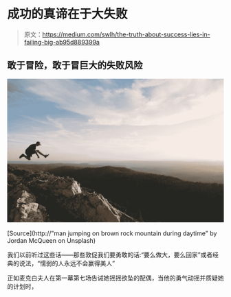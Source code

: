 # 成功的真谛在于大失败

> 原文：<https://medium.com/swlh/the-truth-about-success-lies-in-failing-big-ab95d889399a>

## 敢于冒险，敢于冒巨大的失败风险

![](img/61d9d85959b427ac96475e4692489d35.png)

[Source](http://"man jumping on brown rock mountain during daytime" by Jordan McQueen on Unsplash)

我们以前听过这些话——那些敦促我们要勇敢的话:“要么做大，要么回家”或者经典的说法，“懦弱的人永远不会赢得美人”

正如麦克白夫人在第一幕第七场告诫她摇摇欲坠的配偶，当他的勇气动摇并质疑她的计划时，